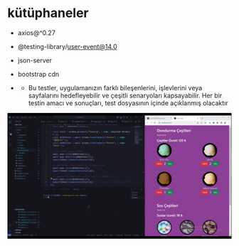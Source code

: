 # kütüphaneler

- axios@^0.27
- @testing-library/user-event@14.0
- json-server
- bootstrap cdn

- - Bu testler, uygulamanızın farklı bileşenlerini, işlevlerini veya sayfalarını hedefleyebilir ve çeşitli senaryoları kapsayabilir. Her bir testin amacı ve sonuçları, test dosyasının içinde açıklanmış olacaktır

![](screen.gif)
